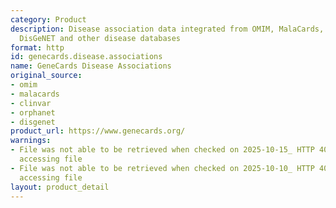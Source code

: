 ```yaml
---
category: Product
description: Disease association data integrated from OMIM, MalaCards, ClinVar, Orphanet,
  DisGeNET and other disease databases
format: http
id: genecards.disease.associations
name: GeneCards Disease Associations
original_source:
- omim
- malacards
- clinvar
- orphanet
- disgenet
product_url: https://www.genecards.org/
warnings:
- File was not able to be retrieved when checked on 2025-10-15_ HTTP 403 error when
  accessing file
- File was not able to be retrieved when checked on 2025-10-10_ HTTP 403 error when
  accessing file
layout: product_detail
---
```

